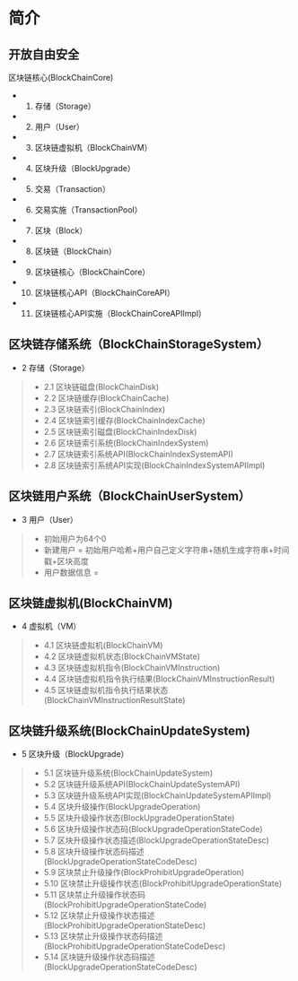 # 简介

## 开放自由安全
区块链核心(BlockChainCore)
- 1. 存储（Storage）
- 2. 用户（User）
- 3. 区块链虚拟机（BlockChainVM）
- 4. 区块升级（BlockUpgrade）
- 5. 交易（Transaction）
- 6. 交易实施（TransactionPool）
- 7. 区块（Block）
- 8. 区块链（BlockChain）
- 9. 区块链核心（BlockChainCore）
- 10. 区块链核心API（BlockChainCoreAPI）
- 11. 区块链核心API实施（BlockChainCoreAPIImpl）


## 区块链存储系统（BlockChainStorageSystem）
- 2 存储（Storage）
>- 2.1 区块链磁盘(BlockChainDisk)
>- 2.2 区块链缓存(BlockChainCache)
>- 2.3 区块链索引(BlockChainIndex)
>- 2.4 区块链索引缓存(BlockChainIndexCache)
>- 2.5 区块链索引磁盘(BlockChainIndexDisk)
>- 2.6 区块链索引系统(BlockChainIndexSystem)
>- 2.7 区块链索引系统API(BlockChainIndexSystemAPI)
>- 2.8 区块链索引系统API实现(BlockChainIndexSystemAPIImpl)


## 区块链用户系统（BlockChainUserSystem）
- 3 用户（User）
>- 初始用户为64个0
>- 新建用户 = 初始用户哈希+用户自己定义字符串+随机生成字符串+时间戳+区块高度
>- 用户数据信息 = 

## 区块链虚拟机(BlockChainVM)
- 4 虚拟机（VM）
>- 4.1 区块链虚拟机(BlockChainVM)
>- 4.2 区块链虚拟机状态(BlockChainVMState)
>- 4.3 区块链虚拟机指令(BlockChainVMInstruction)
>- 4.4 区块链虚拟机指令执行结果(BlockChainVMInstructionResult)
>- 4.5 区块链虚拟机指令执行结果状态(BlockChainVMInstructionResultState)


## 区块链升级系统(BlockChainUpdateSystem)
- 5 区块升级（BlockUpgrade）
>- 5.1 区块链升级系统(BlockChainUpdateSystem)
>- 5.2 区块链升级系统API(BlockChainUpdateSystemAPI)
>- 5.3 区块链升级系统API实现(BlockChainUpdateSystemAPIImpl)
>- 5.4 区块升级操作(BlockUpgradeOperation)
>- 5.5 区块升级操作状态(BlockUpgradeOperationState)
>- 5.6 区块升级操作状态码(BlockUpgradeOperationStateCode)
>- 5.7 区块升级操作状态描述(BlockUpgradeOperationStateDesc)
>- 5.8 区块升级操作状态码描述(BlockUpgradeOperationStateCodeDesc)
>- 5.9 区块禁止升级操作(BlockProhibitUpgradeOperation)
>- 5.10 区块禁止升级操作状态(BlockProhibitUpgradeOperationState)
>- 5.11 区块禁止升级操作状态码(BlockProhibitUpgradeOperationStateCode)
>- 5.12 区块禁止升级操作状态描述(BlockProhibitUpgradeOperationStateDesc)
>- 5.13 区块禁止升级操作状态码描述(BlockProhibitUpgradeOperationStateCodeDesc)
>- 5.14 区块链升级操作状态码描述(BlockUpgradeOperationStateCodeDesc)
